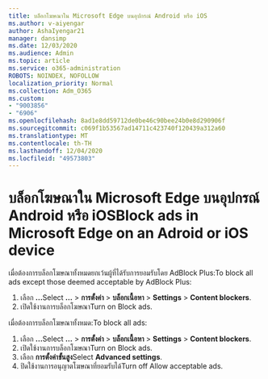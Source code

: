 ```yaml
---
title: บล็อกโฆษณาใน Microsoft Edge บนอุปกรณ์ Android หรือ iOS
ms.author: v-aiyengar
author: AshaIyengar21
manager: dansimp
ms.date: 12/03/2020
ms.audience: Admin
ms.topic: article
ms.service: o365-administration
ROBOTS: NOINDEX, NOFOLLOW
localization_priority: Normal
ms.collection: Adm_O365
ms.custom:
- "9003856"
- "6906"
ms.openlocfilehash: 8ad1e8dd59712de0be46c90bee24b0e8d290906f
ms.sourcegitcommit: c069f1b53567ad14711c423740f120439a312a60
ms.translationtype: MT
ms.contentlocale: th-TH
ms.lasthandoff: 12/04/2020
ms.locfileid: "49573803"
---
```

# <a name="block-ads-in-microsoft-edge-on-an-adroid-or-ios-device"></a><span data-ttu-id="453e1-102">บล็อกโฆษณาใน Microsoft Edge บนอุปกรณ์ Android หรือ iOS</span><span class="sxs-lookup"><span data-stu-id="453e1-102">Block ads in Microsoft Edge on an Adroid or iOS device</span></span>

<span data-ttu-id="453e1-103">เมื่อต้องการบล็อกโฆษณาทั้งหมดยกเว้นผู้ที่ได้รับการยอมรับโดย AdBlock Plus:</span><span class="sxs-lookup"><span data-stu-id="453e1-103">To block all ads except those deemed acceptable by AdBlock Plus:</span></span>
1. <span data-ttu-id="453e1-104">เลือก **...**</span><span class="sxs-lookup"><span data-stu-id="453e1-104">Select **…**</span></span><span data-ttu-id="453e1-105"> > **การตั้งค่า**  >  **บล็อกเนื้อหา**</span><span class="sxs-lookup"><span data-stu-id="453e1-105"> > **Settings** > **Content blockers**.</span></span>
2. <span data-ttu-id="453e1-106">เปิดใช้งานการบล็อกโฆษณา</span><span class="sxs-lookup"><span data-stu-id="453e1-106">Turn on Block ads.</span></span>

<span data-ttu-id="453e1-107">เมื่อต้องการบล็อกโฆษณาทั้งหมด:</span><span class="sxs-lookup"><span data-stu-id="453e1-107">To block all ads:</span></span>
1. <span data-ttu-id="453e1-108">เลือก **...**</span><span class="sxs-lookup"><span data-stu-id="453e1-108">Select **…**</span></span><span data-ttu-id="453e1-109"> > **การตั้งค่า**  >  **บล็อกเนื้อหา**</span><span class="sxs-lookup"><span data-stu-id="453e1-109"> > **Settings** > **Content blockers**.</span></span>
2. <span data-ttu-id="453e1-110">เปิดใช้งานการบล็อกโฆษณา</span><span class="sxs-lookup"><span data-stu-id="453e1-110">Turn on Block ads.</span></span>
3. <span data-ttu-id="453e1-111">เลือก **การตั้งค่าขั้นสูง**</span><span class="sxs-lookup"><span data-stu-id="453e1-111">Select **Advanced settings**.</span></span>
4. <span data-ttu-id="453e1-112">ปิดใช้งานการอนุญาตโฆษณาที่ยอมรับได้</span><span class="sxs-lookup"><span data-stu-id="453e1-112">Turn off Allow acceptable ads.</span></span>